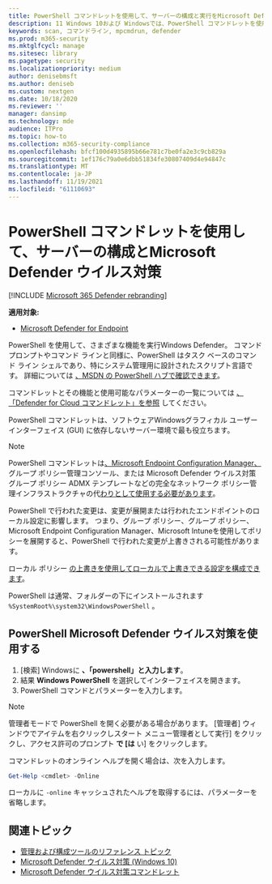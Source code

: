 ```yaml
---
title: PowerShell コマンドレットを使用して、サーバーの構成と実行をMicrosoft Defender ウイルス対策
description: 11 Windows 10および Windowsでは、PowerShell コマンドレットを使用して、スキャンの実行、セキュリティ インテリジェンスの更新、および設定の変更を行Microsoft Defender ウイルス対策。
keywords: scan, コマンドライン, mpcmdrun, defender
ms.prod: m365-security
ms.mktglfcycl: manage
ms.sitesec: library
ms.pagetype: security
ms.localizationpriority: medium
author: denisebmsft
ms.author: deniseb
ms.custom: nextgen
ms.date: 10/18/2020
ms.reviewer: ''
manager: dansimp
ms.technology: mde
audience: ITPro
ms.topic: how-to
ms.collection: m365-security-compliance
ms.openlocfilehash: bfcf100d4935895b66e781c7be0fa2e3c9cb829a
ms.sourcegitcommit: 1ef176c79a0e6dbb51834fe30807409d4e94847c
ms.translationtype: MT
ms.contentlocale: ja-JP
ms.lasthandoff: 11/19/2021
ms.locfileid: "61110693"
---
```

# <a name="use-powershell-cmdlets-to-configure-and-manage-microsoft-defender-antivirus"></a>PowerShell コマンドレットを使用して、サーバーの構成とMicrosoft Defender ウイルス対策

[!INCLUDE [Microsoft 365 Defender rebranding](../../includes/microsoft-defender.md)]


**適用対象:**

- [Microsoft Defender for Endpoint](/microsoft-365/security/defender-endpoint/)

PowerShell を使用して、さまざまな機能を実行Windows Defender。 コマンド プロンプトやコマンド ラインと同様に、PowerShell はタスク ベースのコマンド ライン シェルであり、特にシステム管理用に設計されたスクリプト言語です。 詳細については [、MSDN の PowerShell ハブで確認できます](/previous-versions/msdn10/mt173057(v=msdn.10))。

コマンドレットとその機能と使用可能なパラメーターの一覧については [、「Defender for Cloud コマンドレット」を参照](/powershell/module/defender) してください。

PowerShell コマンドレットは、ソフトウェアWindowsグラフィカル ユーザー インターフェイス (GUI) に依存しないサーバー環境で最も役立ちます。

> [!NOTE]
> PowerShell コマンドレットは[、Microsoft Endpoint Configuration Manager、](/configmgr)グループ ポリシー管理コンソール、または Microsoft Defender ウイルス対策 グループ ポリシー ADMX テンプレート[](/previous-versions/windows/it-pro/windows-server-2008-R2-and-2008/cc731212(v=ws.11))などの完全なネットワーク ポリシー管理インフラストラクチャの代[わりとして使用する必要があります](https://www.microsoft.com/download/101445)。

PowerShell で行われた変更は、変更が展開または行われたエンドポイントのローカル設定に影響します。 つまり、グループ ポリシー、グループ ポリシー、Microsoft Endpoint Configuration Manager、Microsoft Intuneを使用してポリシーを展開すると、PowerShell で行われた変更が上書きされる可能性があります。

ローカル ポリシー [の上書きを使用してローカルで上書きできる設定を構成できます](configure-local-policy-overrides-microsoft-defender-antivirus.md)。

PowerShell は通常、フォルダーの下にインストールされます `%SystemRoot%\system32\WindowsPowerShell` 。

## <a name="use-microsoft-defender-antivirus-powershell-cmdlets"></a>PowerShell Microsoft Defender ウイルス対策を使用する

1. [検索] Windowsに **、「powershell」と入力します**。
2. 結果 **Windows PowerShell** を選択してインターフェイスを開きます。
3. PowerShell コマンドとパラメーターを入力します。

> [!NOTE]
> 管理者モードで PowerShell を開く必要がある場合があります。 [管理者] ウィンドウでアイテムを右クリックしスタート メニュー管理者として実行] をクリックし、アクセス許可のプロンプト **で [は** い] をクリックします。

コマンドレットのオンライン ヘルプを開く場合は、次を入力します。

```PowerShell
Get-Help <cmdlet> -Online
```

ローカルに `-online` キャッシュされたヘルプを取得するには、パラメーターを省略します。

## <a name="related-topics"></a>関連トピック

- [管理および構成ツールのリファレンス トピック](configuration-management-reference-microsoft-defender-antivirus.md)
- [Microsoft Defender ウイルス対策 (Windows 10)](microsoft-defender-antivirus-in-windows-10.md)
- [Microsoft Defender ウイルス対策コマンドレット](/powershell/module/defender)
